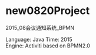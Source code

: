 # new0820Project
2015_08会议通知系统_BPMN

Language: Java 
Time: 2015  
Engine: Activiti 
based on BPMN2.0  
